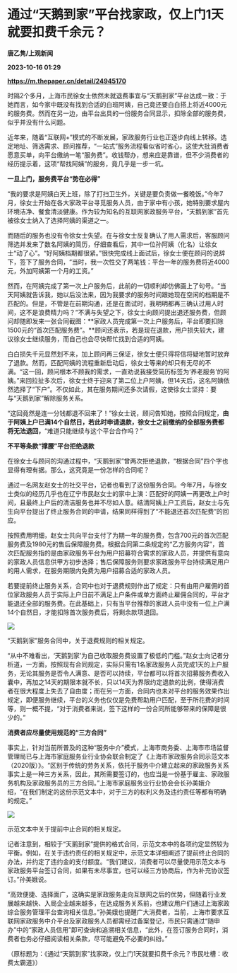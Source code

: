 # 通过“天鹅到家”平台找家政，仅上门1天就要扣费千余元？
**唐乙隽/上观新闻**

**2023-10-16 01:29**

**https://m.thepaper.cn/detail/24945170**

时隔2个多月，上海市民徐女士依然未就退费事宜与“天鹅到家”平台达成一致：于她而言，如今家中既没有找到合适的白班阿姨，自己竟还要白白搭上将近4000元的服务费。然而在另一边，由平台出具的一份服务合同显示，扣除全部的服务费，似乎并没有什么问题。

近年来，随着“互联网+”模式的不断发展，家政服务行业也正逐步向线上转移。选定地址、筛选需求、顾问推荐，“一站式”服务流程看似省时省心，这使大批消费者愿意买单，向平台缴纳一笔“服务费”。收钱帮办，想来应是靠谱，但不少消费者的经历提示着，这项“帮找阿姨”的服务，竟几乎是一步一坑。

**一旦上门，服务费平台“势在必得”**

“我的要求是阿姨白天上班，除了打扫卫生外，关键是要负责做一餐晚饭。”今年7月，徐女士开始在各大家政平台寻觅服务人员，由于家中有小孩，她特别要求屋内环境洁净、餐食清淡健康。作为较为知名的互联网家政服务平台，“天鹅到家”首先被徐女士纳入了选择阿姨的渠道之一。

而随后的服务也没有令徐女士失望。在与徐女士反复确认了用人需求后，客服顾问筛选并发来了数名阿姨的简历，仔细查看后，其中一位孙阿姨（化名）让徐女士“动了心”。“好阿姨档期都很紧。”很快完成线上面试后，徐女士便在顾问的说辞下，签下了服务合同，“当时，我一次性交了两笔钱：平台一年的服务费将近4000元，外加阿姨第一个月的工资。”

然而，在阿姨完成了第一次上户服务后，此前的一切顺利却仿佛画上了句号。“当天阿姨就告诉我，她以后没法来，因为我要求的服务时间跟她现在空闲的档期是不匹配的。但是，不管是在前期沟通，还是在面试时，我明明都再三确认过用人时间，这不是浪费精力吗？”不满与失望之下，徐女士向顾问提出退还服务费，但顾问却随即发来一张合同截图：**家政人员完成第一次上户服务后，平台即要扣除1500元的“首次匹配服务费”。**顾问还表示，若是现在退款，用户损失较大，建议徐女士继续服务，而自己也会尽快帮忙找到合适的阿姨。

白白损失千元显然划不来，加上顾问再三保证，徐女士便只得将信将疑地暂时放弃了退款。然而，匹配阿姨的流程重新启动后，徐女士等来的却只有无尽的不满。“这一回，顾问根本不顾我的需求，一直劝说我接受简历标签为‘养老服务’的阿姨。”来回拉扯多次后，徐女士终于迎来了第二位上户阿姨，但14天后，这名阿姨依然选择了“下户”。不仅如此，其在服务期间还多次请假，这使徐女士坚持：要与“天鹅到家”解除服务关系。

“这回竟然是连一分钱都退不回来了！”徐女士说，顾问告知她，按照合同规定，**由于阿姨上户已满14个自然日，若此时申请退款，徐女士之前缴纳的全部服务费都将无法退回，**“难道只能继续与这个平台合作吗？”

**不平等条款“撑腰”平台拒绝退款**

在徐女士与顾问的沟通过程中，“天鹅到家”曾两次拒绝退款，“根据合同”四个字也显得有理有据。那么，这究竟是一份怎样的合同呢？

通过一名网友赵女士的社交平台，记者也看到了这份服务合同。今年7月，与徐女士类似的经历几乎也在辽宁市民赵女士的家中上演：匹配好的阿姨一再更改上户时间，且最终上户后的清洁服务也并不尽如人意。结清阿姨上户工资后，赵女士与先生向平台提出了终止服务合同的申请，结果同样得到了“不能退还首次匹配费”的回应。

按照费用明细，赵女士共向平台支付了为期一年的服务费，包含700元的首次匹配服务费及1980元的售后保障服务费。根据合同第二条规定的“乙方服务内容”，首次匹配服务指的是由家政服务平台为用户招募符合需求的家政人员，并提供有意向的家政人员信息供甲方初步选择；售后保障服务则要求家政服务平台持续满足用户的用人需求，在服务期限内免费为用户招募合适的家政人员。

若要提前终止服务关系，合同中也对于退费规则作出了规定：只有由用户雇佣的首位家政服务人员于实际上户日前不满足上户条件或单方面终止雇佣合同的，平台才能退还全部的服务费。在此基础上，只有当平台推荐的家政人员中没有一位上户满14个自然日，才能扣除首次服务费后，将剩余款项退回。

![](https://imagecloud.thepaper.cn/thepaper/image/274/281/753.jpg)

“天鹅到家”服务合同中，关于退费规则的相关规定。

“从中不难看出，‘天鹅到家’为自己收取服务费设置了极低的门槛。”赵女士向记者分析道，一方面，按照现有合同规定，实际只需有1名家政服务人员完成1天的上户服务，无论其服务是否令人满意、是否可以持续，平台都可以将首次招募服务费收入囊中，再加之14天的期限本就不长，只以14天为界限约定退款的比例，使得消费者在很大程度上失去了自由度；而在另一方面，合同内也未对平台的服务效果作出规定，即便服务继续，平台的义务也仅仅是免费帮助用户匹配，至于所花费的时间等，则一概不提，“对于消费者来说，签下这样的一份合同所能够带来的保障是很少的。”

**消费者应尽量使用规范的“三方合同”**

事实上，针对当前所普及的这种“服务中介”模式，上海市商务委、上海市市场监督管理局已与上海市家庭服务业行业协会联合制定了《上海市家政服务合同示范文本（2020版）》。“区别于传统的劳务关系，依托于服务中介建立起来的家政服务关系事实上是一种三方关系，因此，其所需要签订的，也应当是一份基于雇主、家政服务机构及家政服务员的三方合同。”上海市家庭服务业行业协会会长孙美娥介绍，“在我们制定的这份示范文本中，对于三方的权利义务及违约责任等都有明确的规定。”

![](https://imagecloud.thepaper.cn/thepaper/image/274/281/756.jpg)

示范文本中关于提前中止合同的相关规定。

记者注意到，相较于“天鹅到家”提供的格式合同，示范文本中的各项约定显然较为平衡。例如，在关于违约责任的相关规定中，示范文本详细阐述了提前终止合同的办法，并约定了违约金的支付额度。“我们建议，消费者可以尽量使用示范文本与家政服务平台签订合同，如果有未尽事宜，也可以经三方协商后，作为补充协议签订。”孙美娥说。

“高效便捷、选择面广，这确实是家政服务走向互联网之后的优势，但随着行业发展越来越快、入局企业越来越多，在达成服务关系前，也建议用户们通过上海家政综合服务管理平台查询相关信息。”孙美娥也提醒广大消费者，当前，上海市要求互联网家政服务中介平台及家政服务人员都需经过备案登记，市民只需通过“随申办”中的“家政人员信用”即可查询和追溯相关信息，“此外，在签订服务合同时，消费者也务必仔细阅读相关条款，尽可能避免不必要的纠纷。”

（原标题为：《通过“天鹅到家”找家政，仅上门1天就要扣费千余元？市民吐槽：收费太霸道》）